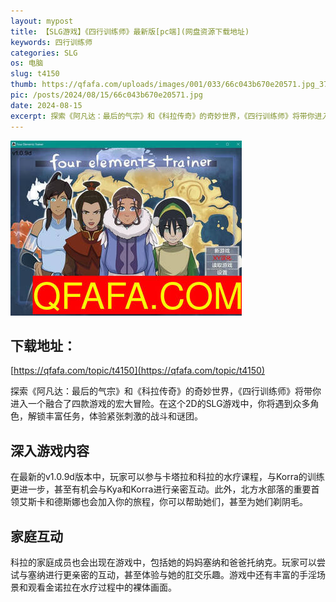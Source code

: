 ```yaml
---
layout: mypost
title: 【SLG游戏】《四行训练师》最新版[pc端](网盘资源下载地址)
keywords: 四行训练师
categories: SLG
os: 电脑
slug: t4150
thumb: https://qfafa.com/uploads/images/001/033/66c043b670e20571.jpg_370x280.jpg
pic: /posts/2024/08/15/66c043b670e20571.jpg
date: 2024-08-15
excerpt: 探索《阿凡达：最后的气宗》和《科拉传奇》的奇妙世界，《四行训练师》将带你进入一个融合了四款游戏的宏大冒险。在这个2D的SLG游戏中，你将遇到众多角色，解锁丰富任务，体验紧张刺激的战斗和谜团。
---
```


![四行训练师](/posts/2024/08/15/66c043b670e20571.jpg)

## 下载地址：

[https://qfafa.com/topic/t4150](https://qfafa.com/topic/t4150)

探索《阿凡达：最后的气宗》和《科拉传奇》的奇妙世界，《四行训练师》将带你进入一个融合了四款游戏的宏大冒险。在这个2D的SLG游戏中，你将遇到众多角色，解锁丰富任务，体验紧张刺激的战斗和谜团。

## 深入游戏内容

在最新的v1.0.9d版本中，玩家可以参与卡塔拉和科拉的水疗课程，与Korra的训练更进一步，甚至有机会与Kya和Korra进行亲密互动。此外，北方水部落的重要首领艾斯卡和德斯娜也会加入你的旅程，你可以帮助她们，甚至为她们剃阴毛。

## 家庭互动

科拉的家庭成员也会出现在游戏中，包括她的妈妈塞纳和爸爸托纳克。玩家可以尝试与塞纳进行更亲密的互动，甚至体验与她的肛交乐趣。游戏中还有丰富的手淫场景和观看金诺拉在水疗过程中的裸体画面。
